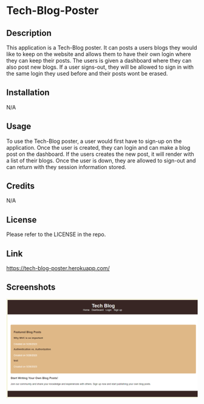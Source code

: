 # Tech-Blog-Poster

## Description

This application is a Tech-Blog poster. It can posts a users blogs they would like to keep on the website and allows them to have their own login where they can keep their posts. The users is given a dashboard where they can also post new blogs. If a user signs-out, they will be allowed to sign in with the same login they used before and their posts wont be erased.

## Installation

N/A

## Usage

To use the Tech-Blog poster, a user would first have to sign-up on the application. Once the user is created, they can login and can make a blog post on the dashboard. If the users creates the new post, it will render with a list of their blogs. Once the user is down, they are allowed to sign-out and can return with they session information stored.

## Credits

N/A 

## License

Please refer to the LICENSE in the repo.

## Link

https://tech-blog-poster.herokuapp.com/ 

## Screenshots

![Screenshot](/img/localhost_3001_%20(1).png) 
